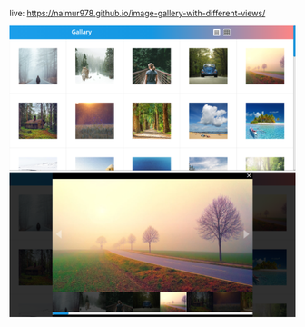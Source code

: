 live: https://naimur978.github.io/image-gallery-with-different-views/

![images1](images/1.png)
![images2](images/2.png)
